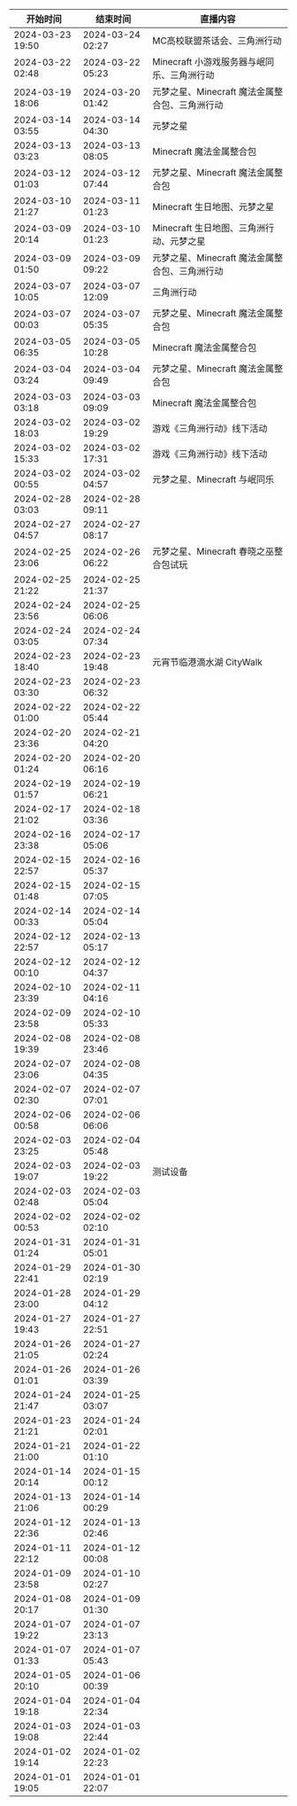 | 开始时间 | 结束时间 | 直播内容 |
| ---- | ---- | ---- |
| 2024-03-23 19:50 | 2024-03-24 02:27 | MC高校联盟茶话会、三角洲行动 |
| 2024-03-22 02:48 | 2024-03-22 05:23 | Minecraft 小游戏服务器与岷同乐、三角洲行动 |
| 2024-03-19 18:06 | 2024-03-20 01:42 | 元梦之星、Minecraft 魔法金属整合包、三角洲行动 |
| 2024-03-14 03:55 | 2024-03-14 04:30 | 元梦之星 |
| 2024-03-13 03:23 | 2024-03-13 08:05 | Minecraft 魔法金属整合包 |
| 2024-03-12 01:03 | 2024-03-12 07:44 | 元梦之星、Minecraft 魔法金属整合包 |
| 2024-03-10 21:27 | 2024-03-11 01:23 | Minecraft 生日地图、元梦之星 |
| 2024-03-09 20:14 | 2024-03-10 01:23 | Minecraft 生日地图、三角洲行动、元梦之星 |
| 2024-03-09 01:50 | 2024-03-09 09:22 | 元梦之星、Minecraft 魔法金属整合包、三角洲行动 |
| 2024-03-07 10:05 | 2024-03-07 12:09 | 三角洲行动 |
| 2024-03-07 00:03 | 2024-03-07 05:35 | 元梦之星、Minecraft 魔法金属整合包 |
| 2024-03-05 06:35 | 2024-03-05 10:28 | Minecraft 魔法金属整合包 |
| 2024-03-04 03:24 | 2024-03-04 09:49 | 元梦之星、Minecraft 魔法金属整合包 |
| 2024-03-03 03:18 | 2024-03-03 09:09 | Minecraft 魔法金属整合包 |
| 2024-03-02 18:03 | 2024-03-02 19:29 | 游戏《三角洲行动》线下活动 |
| 2024-03-02 15:33 | 2024-03-02 17:31 | 游戏《三角洲行动》线下活动 |
| 2024-03-02 00:55 | 2024-03-02 04:57 | 元梦之星、Minecraft 与岷同乐 |
| 2024-02-28 03:03 | 2024-02-28 09:11 |  |
| 2024-02-27 04:57 | 2024-02-27 08:17 |  |
| 2024-02-25 23:06 | 2024-02-26 06:22 | 元梦之星、Minecraft 春晓之巫整合包试玩 |
| 2024-02-25 21:22 | 2024-02-25 21:37 |  |
| 2024-02-24 23:56 | 2024-02-25 06:06 |  |
| 2024-02-24 03:05 | 2024-02-24 07:34 |  |
| 2024-02-23 18:40 | 2024-02-23 19:48 | 元宵节临港滴水湖 CityWalk |
| 2024-02-23 03:30 | 2024-02-23 06:32 |  |
| 2024-02-22 01:00 | 2024-02-22 05:44 |  |
| 2024-02-20 23:36 | 2024-02-21 04:20 |  |
| 2024-02-20 01:24 | 2024-02-20 06:16 |  |
| 2024-02-19 01:57 | 2024-02-19 06:21 |  |
| 2024-02-17 21:02 | 2024-02-18 03:36 |  |
| 2024-02-16 23:38 | 2024-02-17 05:06 |  |
| 2024-02-15 22:57 | 2024-02-16 05:37 |  |
| 2024-02-15 01:48 | 2024-02-15 07:05 |  |
| 2024-02-14 00:33 | 2024-02-14 05:04 |  |
| 2024-02-12 22:57 | 2024-02-13 05:17 |  |
| 2024-02-12 00:10 | 2024-02-12 04:37 |  |
| 2024-02-10 23:39 | 2024-02-11 04:16 |  |
| 2024-02-09 23:58 | 2024-02-10 05:33 |  |
| 2024-02-08 19:39 | 2024-02-08 23:46 |  |
| 2024-02-07 23:06 | 2024-02-08 04:35 |  |
| 2024-02-07 02:30 | 2024-02-07 07:01 |  |
| 2024-02-06 00:58 | 2024-02-06 06:06 |  |
| 2024-02-03 23:25 | 2024-02-04 05:48 |  |
| 2024-02-03 19:07 | 2024-02-03 19:22 | 测试设备 |
| 2024-02-03 02:48 | 2024-02-03 05:04 |  |
| 2024-02-02 00:53 | 2024-02-02 02:10 |  |
| 2024-01-31 01:24 | 2024-01-31 05:01 |  |
| 2024-01-29 22:41 | 2024-01-30 02:19 |  |
| 2024-01-28 23:00 | 2024-01-29 04:12 |  |
| 2024-01-27 19:43 | 2024-01-27 22:51 |  |
| 2024-01-26 21:05 | 2024-01-27 02:24 |  |
| 2024-01-26 01:01 | 2024-01-26 03:39 |  |
| 2024-01-24 21:47 | 2024-01-25 03:07 |  |
| 2024-01-23 21:21 | 2024-01-24 02:01 |  |
| 2024-01-21 21:00 | 2024-01-22 01:10 |  |
| 2024-01-14 20:14 | 2024-01-15 00:12 |  |
| 2024-01-13 21:06 | 2024-01-14 00:29 |  |
| 2024-01-12 22:36 | 2024-01-13 02:46 |  |
| 2024-01-11 22:12 | 2024-01-12 00:08 |  |
| 2024-01-09 23:58 | 2024-01-10 02:27 |  |
| 2024-01-08 20:17 | 2024-01-09 01:30 |  |
| 2024-01-07 19:22 | 2024-01-07 23:13 |  |
| 2024-01-07 01:33 | 2024-01-07 05:43 |  |
| 2024-01-05 20:10 | 2024-01-06 00:39 |  |
| 2024-01-04 19:18 | 2024-01-04 22:34 |  |
| 2024-01-03 19:08 | 2024-01-03 22:44 |  |
| 2024-01-02 19:14 | 2024-01-02 22:23 |  |
| 2024-01-01 19:05 | 2024-01-01 22:07 |  |
